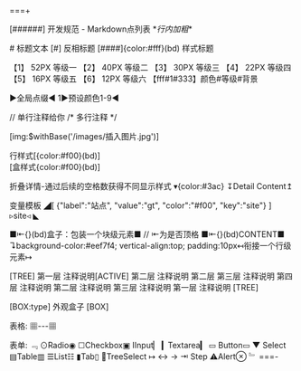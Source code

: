 ===+

[######] 开发规范
&#45; Markdown点列表
&#42;*行内加粗*&#42;

&#35; 标题文本
[&#35;] 反相标题
&#91;####&#93;{color:#fff}(bd) 样式标题

&#12304;1&#12305; 52PX 等级一
&#12304;2&#12305; 40PX 等级二
&#12304;3&#12305; 30PX 等级三
&#12304;4&#12305; 22PX 等级四
&#12304;5&#12305; 16PX 等级五
&#12304;6&#12305; 12PX 等级六
&#12304;fff#1#333&#12305;颜色#等级#背景

&#9658;全局点缀&#9668;
1&#9658;预设颜色1-9&#9668;

// 单行注释给你
/* 多行注释 */

&#91;img:$withBase('/images/插入图片.jpg')&#93; 

行样式&#91;{color:#f00}(bd)&#93;    
&#91;盒样式{color:#f00}(bd)&#93;

折叠详情-通过后续的空格数获得不同显示样式 &#9662;{color:#3ac}
&#8615;Detail Content&#8613;

变量模板
&#9698;[
    {"label":"站点", "value":"gt", "color":"#f00", "key":"site"}
]
▹site◃
&#9699;

&#9632;⇤&#123;&#125;&#40;bd&#41;盒子：包装一个块级元素&#9632;  // ⇤为是否顶格
&#9632;⇤{}(bd)CONTENT&#9632;
↴background-color:#eef7f4; vertical-align:top; padding:10px↤衔接一个行级元素↦

&#91;TREE&#93;
第一层                注释说明[ACTIVE]
    第二层            注释说明
    第二层
        第三层        注释说明
            第四层    注释说明
    第二层            注释说明
        第三层        注释说明
第一层                注释说明
&#91;TREE&#93;

&#91;BOX:type&#93;
外观盒子
&#91;BOX&#93;

表格: &#9638;---&#9638;

表单:
﹃
    ⊙Radio◉
    ☐Checkbox▣
    ⅠInput▏
    ▎Textarea▎
    ▭ Button▭
    ▼ Select
    ▤Table▥
    ☰List☷
    ▮Tab▯
    TreeSelect
    ↦ ↔ → ⇥ Step
    ⚠Alert⊗
﹄
===-